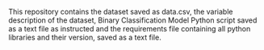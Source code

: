 This repository contains the dataset saved as data.csv, the variable description of the dataset, Binary Classification Model Python script saved as a text file as instructed and the requirements file containing all python libraries and their version, saved as a text file.
